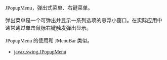 <font face="SimSun" size=3>

JPopupMenu，弹出式菜单、右键菜单。

弹出菜单是一个可弹出并显示一系列选项的悬浮小窗口。在实际应用中通常通过单击鼠标右键触发弹出显示。

JPopupMenu 的使用和 JMenuBar 类似。








- [javax.swing.JPopupMenu](https://docs.oracle.com/javase/8/docs/api/javax/swing/JPopupMenu.html)

</font>